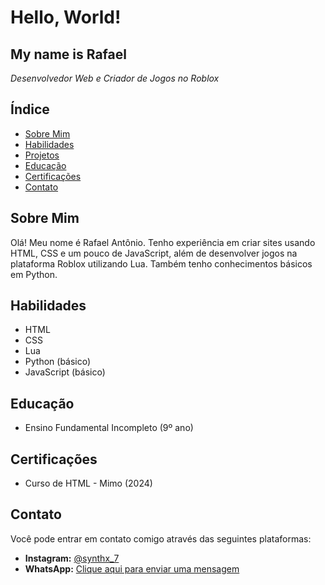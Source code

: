<!DOCTYPE html>
<html lang="pt-BR">
<head>
    <meta charset="UTF-8">
    <meta name="viewport" content="width=device-width, initial-scale=1.0">
    <title>Portfólio de Rafael Antônio</title>
</head>
<body>

<h1>Hello, World!</h1>
<h2>My name is Rafael</h2>

<p><em>Desenvolvedor Web e Criador de Jogos no Roblox</em></p>

<h2>Índice</h2>
<ul>
    <li><a href="#sobre-mim">Sobre Mim</a></li>
    <li><a href="#habilidades">Habilidades</a></li>
    <li><a href="#projetos">Projetos</a></li>
    <li><a href="#educacao">Educação</a></li>
    <li><a href="#certificacoes">Certificações</a></li>
    <li><a href="#contato">Contato</a></li>
</ul>

<h2 id="sobre-mim">Sobre Mim</h2>
<p>Olá! Meu nome é Rafael Antônio. Tenho experiência em criar sites usando HTML, CSS e um pouco de JavaScript, além de desenvolver jogos na plataforma Roblox utilizando Lua. Também tenho conhecimentos básicos em Python.</p>

<h2 id="habilidades">Habilidades</h2>
<ul>
    <li>HTML</li>
    <li>CSS</li>
    <li>Lua</li>
    <li>Python (básico)</li>
    <li>JavaScript (básico)</li>
</ul>

<h2 id="educacao">Educação</h2>
<ul>
    <li>Ensino Fundamental Incompleto (9º ano)</li>
</ul>

<h2 id="certificacoes">Certificações</h2>
<ul>
    <li>Curso de HTML - Mimo (2024)</li>
</ul>

<h2 id="contato">Contato</h2>
<p>Você pode entrar em contato comigo através das seguintes plataformas:</p>
<ul>
    <li><strong>Instagram:</strong> <a href="https://www.instagram.com/synthx_7/">@synthx_7</a></li>
    <li><strong>WhatsApp:</strong> <a href="https://api.whatsapp.com/send?phone=5516994620899">Clique aqui para enviar uma mensagem</a></li>
</ul>

</body>
</html>
